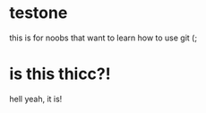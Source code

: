 # testone
this is for noobs that want to learn how to use git (;

# is this thicc?!
hell yeah, it is!
